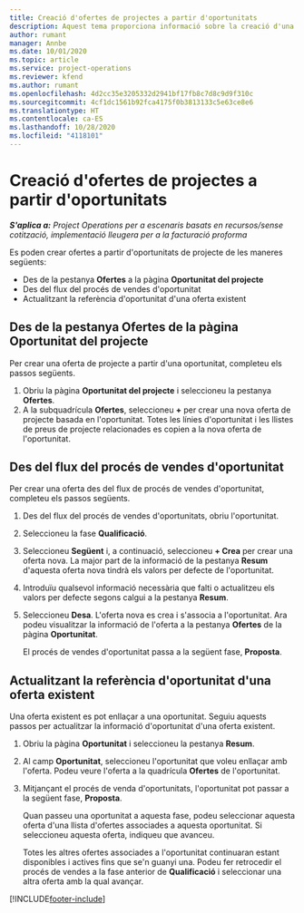 ```yaml
---
title: Creació d'ofertes de projectes a partir d'oportunitats
description: Aquest tema proporciona informació sobre la creació d'una oferta de projecte des d'una oportunitat.
author: rumant
manager: Annbe
ms.date: 10/01/2020
ms.topic: article
ms.service: project-operations
ms.reviewer: kfend
ms.author: rumant
ms.openlocfilehash: 4d2cc35e3205332d2941bf17fb8c7d8c9d9f310c
ms.sourcegitcommit: 4cf1dc1561b92fca4175f0b3813133c5e63ce8e6
ms.translationtype: HT
ms.contentlocale: ca-ES
ms.lasthandoff: 10/28/2020
ms.locfileid: "4118101"
---
```

# <a name="create-project-quotes-from-opportunities"></a>Creació d'ofertes de projectes a partir d'oportunitats

_**S'aplica a:** Project Operations per a escenaris basats en recursos/sense cotització, implementació lleugera per a la facturació proforma_

Es poden crear ofertes a partir d'oportunitats de projecte de les maneres següents:

- Des de la pestanya **Ofertes** a la pàgina **Oportunitat del projecte**
- Des del flux del procés de vendes d'oportunitat
- Actualitzant la referència d'oportunitat d'una oferta existent

## <a name="from-the-quotes-tab-of-the-project-opportunity-page"></a>Des de la pestanya Ofertes de la pàgina Oportunitat del projecte

Per crear una oferta de projecte a partir d'una oportunitat, completeu els passos següents.

1. Obriu la pàgina **Oportunitat del projecte** i seleccioneu la pestanya **Ofertes**. 
2. A la subquadrícula **Ofertes**, seleccioneu **+** per crear una nova oferta de projecte basada en l'oportunitat. Totes les línies d'oportunitat i les llistes de preus de projecte relacionades es copien a la nova oferta de l'oportunitat.

## <a name="from-the-opportunity-sales-process-flow"></a>Des del flux del procés de vendes d'oportunitat

Per crear una oferta des del flux de procés de vendes d'oportunitat, completeu els passos següents.

1. Des del flux del procés de vendes d'oportunitats, obriu l'oportunitat.
2. Seleccioneu la fase **Qualificació**. 
3. Seleccioneu **Següent** i, a continuació, seleccioneu **+ Crea** per crear una oferta nova. La major part de la informació de la pestanya **Resum** d'aquesta oferta nova tindrà els valors per defecte de l'oportunitat. 
4. Introduïu qualsevol informació necessària que falti o actualitzeu els valors per defecte segons calgui a la pestanya **Resum**.
5. Seleccioneu **Desa**. L'oferta nova es crea i s'associa a l'oportunitat. Ara podeu visualitzar la informació de l'oferta a la pestanya **Ofertes** de la pàgina **Oportunitat**. 

   El procés de vendes d'oportunitat passa a la següent fase, **Proposta**.


## <a name="by-updating-the-opportunity-reference-on-an-existing-quote"></a>Actualitzant la referència d'oportunitat d'una oferta existent

Una oferta existent es pot enllaçar a una oportunitat. Seguiu aquests passos per actualitzar la informació d'oportunitat d'una oferta existent.

1. Obriu la pàgina **Oportunitat** i seleccioneu la pestanya **Resum**.
2. Al camp **Oportunitat**, seleccioneu l'oportunitat que voleu enllaçar amb l'oferta. Podeu veure l'oferta a la quadrícula **Ofertes** de l'oportunitat. 
3. Mitjançant el procés de venda d'oportunitats, l'oportunitat pot passar a la següent fase, **Proposta**. 

   Quan passeu una oportunitat a aquesta fase, podeu seleccionar aquesta oferta d'una llista d'ofertes associades a aquesta oportunitat. Si seleccioneu aquesta oferta, indiqueu que avanceu.

   Totes les altres ofertes associades a l'oportunitat continuaran estant disponibles i actives fins que se'n guanyi una. Podeu fer retrocedir el procés de vendes a la fase anterior de **Qualificació** i seleccionar una altra oferta amb la qual avançar.


[!INCLUDE[footer-include](../includes/footer-banner.md)]